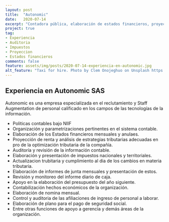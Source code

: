 ```yaml
---
layout: post
title:  "Autonomic"
date:   2020-07-14
excerpt: "Contadora pública, elaboración de estados financieros, proyecciones, informes de junta entre otros."
project: true
tag:
- Experiencia
- Auditoria
- Impuestos
- Proyeccion
- Estados financieros
comments: false
feature: assets/img/posts/2020-07-14-experiencia-en-autonomic.jpg
alt_feature: "Taxi for hire. Photo by Clem Onojeghuo on Unsplash https://unsplash.com/photos/fY8Jr4iuPQM"
---
```



## Experiencia en Autonomic SAS

Autonomic es una  empresa especializada en el reclutamiento y Staff Augmentation de personal calificado en los campos de las tecnologías de la información. 

* Politicas contables bajo NIIF
* Organización y parametrizaciones pertinentes en el sistema contable.
* Elaboración de los Estados financieros mensuales y anulaes.
* Proyección de renta y análisis de estrategias tributarias adecuadas en pro de la optimización tributaria de la compañía.
* Auditoría y revisión de la información contable.
* Elaboración y presentación de impuestos nacionales y territoriales.
* Actualizacion trubitaria y cumplimiento al dia de los cambios en materia tributaria.
* Elaboración de informes de junta mensuales y presentación de estos.
* Revisión y monitoreo del informe diario de caja.
* Apoyo en la elaboración del presupuesto del año siguiente.
* Contabilización hechos económicos de la organización.
* Elaboración de nomina mensual.
* Control y auditoria de las afiliaciones de ingreso de personal a laborar.
* Elaboración de plano para el pago de seguridad social.
* Entre otras funciones de apoyo a gerencia y demás áreas de la organización.
